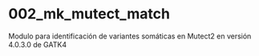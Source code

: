 # 002_mk_mutect_match
Modulo para identificación de variantes somáticas en Mutect2 en versión 4.0.3.0 de GATK4

